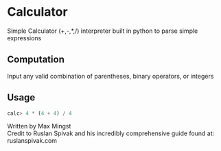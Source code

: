 # Calculator

Simple Calculator (+,-,*,/) interpreter built in python to parse simple expressions

## Computation

Input any valid combination of parentheses, binary operators, or integers

## Usage

```python
calc> 4 * (4 + 4) / 4
```

Written by Max Mingst \
Credit to Ruslan Spivak and his incredibly comprehensive guide found at: \
ruslanspivak.com
